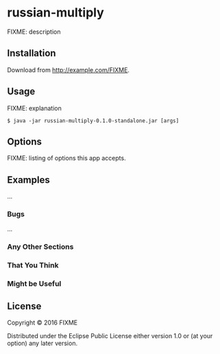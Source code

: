 # russian-multiply

FIXME: description

## Installation

Download from http://example.com/FIXME.

## Usage

FIXME: explanation

    $ java -jar russian-multiply-0.1.0-standalone.jar [args]

## Options

FIXME: listing of options this app accepts.

## Examples

...

### Bugs

...

### Any Other Sections
### That You Think
### Might be Useful

## License

Copyright © 2016 FIXME

Distributed under the Eclipse Public License either version 1.0 or (at
your option) any later version.
